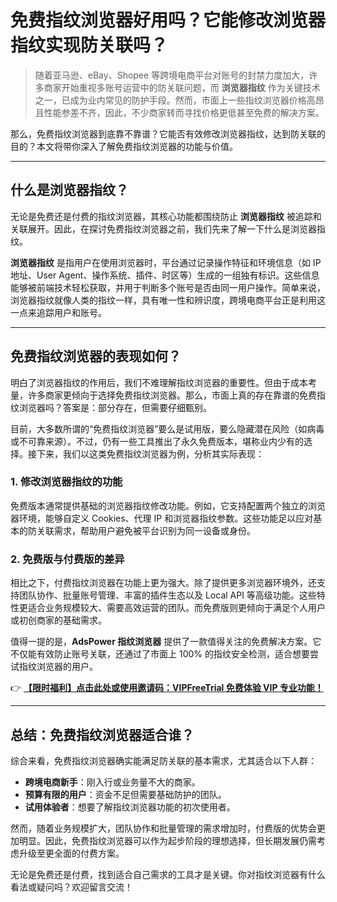 # 免费指纹浏览器好用吗？它能修改浏览器指纹实现防关联吗？

> 随着亚马逊、eBay、Shopee 等跨境电商平台对账号的封禁力度加大，许多商家开始重视多账号运营中的防关联问题，而 **浏览器指纹** 作为关键技术之一，已成为业内常见的防护手段。然而，市面上一些指纹浏览器价格高昂且性能参差不齐，因此，不少商家转而寻找价格更低甚至免费的解决方案。

那么，免费指纹浏览器到底靠不靠谱？它能否有效修改浏览器指纹，达到防关联的目的？本文将带你深入了解免费指纹浏览器的功能与价值。

---

## 什么是浏览器指纹？

无论是免费还是付费的指纹浏览器，其核心功能都围绕防止 **浏览器指纹** 被追踪和关联展开。因此，在探讨免费指纹浏览器之前，我们先来了解一下什么是浏览器指纹。

**浏览器指纹** 是指用户在使用浏览器时，平台通过记录操作特征和环境信息（如 IP 地址、User Agent、操作系统、插件、时区等）生成的一组独有标识。这些信息能够被前端技术轻松获取，并用于判断多个账号是否由同一用户操作。简单来说，浏览器指纹就像人类的指纹一样，具有唯一性和辨识度，跨境电商平台正是利用这一点来追踪用户和账号。

---

## 免费指纹浏览器的表现如何？

明白了浏览器指纹的作用后，我们不难理解指纹浏览器的重要性。但由于成本考量，许多商家更倾向于选择免费指纹浏览器。那么，市面上真的存在靠谱的免费指纹浏览器吗？答案是：部分存在，但需要仔细甄别。

目前，大多数所谓的“免费指纹浏览器”要么是试用版，要么隐藏潜在风险（如病毒或不可靠来源）。不过，仍有一些工具推出了永久免费版本，堪称业内少有的选择。接下来，我们以这类免费指纹浏览器为例，分析其实际表现：

### 1. 修改浏览器指纹的功能

免费版本通常提供基础的浏览器指纹修改功能。例如，它支持配置两个独立的浏览器环境，能够自定义 Cookies、代理 IP 和浏览器指纹参数。这些功能足以应对基本的防关联需求，帮助用户避免被平台识别为同一设备或身份。

### 2. 免费版与付费版的差异

相比之下，付费指纹浏览器在功能上更为强大。除了提供更多浏览器环境外，还支持团队协作、批量账号管理、丰富的插件生态以及 Local API 等高级功能。这些特性更适合业务规模较大、需要高效运营的团队。而免费版则更倾向于满足个人用户或初创商家的基础需求。

值得一提的是，**AdsPower 指纹浏览器** 提供了一款值得关注的免费解决方案。它不仅能有效防止账号关联，还通过了市面上 100% 的指纹安全检测，适合想要尝试指纹浏览器的用户。

👉 **[【限时福利】点击此处或使用邀请码：VIPFreeTrial 免费体验 VIP 专业功能！](https://bit.ly/adspower_free)**

---

## 总结：免费指纹浏览器适合谁？

综合来看，免费指纹浏览器确实能满足防关联的基本需求，尤其适合以下人群：
- **跨境电商新手**：刚入行或业务量不大的商家。
- **预算有限的用户**：资金不足但需要基础防护的团队。
- **试用体验者**：想要了解指纹浏览器功能的初次使用者。

然而，随着业务规模扩大，团队协作和批量管理的需求增加时，付费版的优势会更加明显。因此，免费指纹浏览器可以作为起步阶段的理想选择，但长期发展仍需考虑升级至更全面的付费方案。

无论是免费还是付费，找到适合自己需求的工具才是关键。你对指纹浏览器有什么看法或疑问吗？欢迎留言交流！